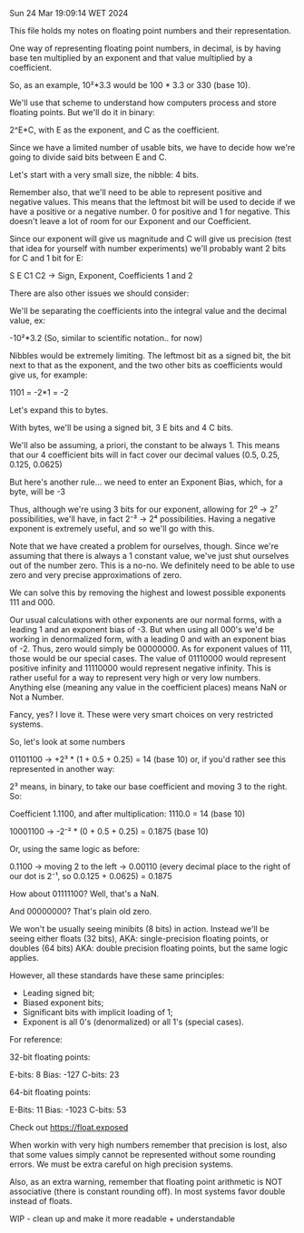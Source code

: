 Sun 24 Mar 19:09:14 WET 2024

This file holds my notes on floating point numbers and their representation.

One way of representing floating point numbers, in decimal, is by having base ten multiplied by an exponent and that value multiplied by a coefficient.

So, as an example, 10²*3.3 would be 100 * 3.3 or 330 (base 10).

We'll use that scheme to understand how computers process and store floating points. But we'll do it in binary:

2^E*C, with E as the exponent, and C as the coefficient.

Since we have a limited number of usable bits, we have to decide how we're going to divide said bits between E and C.

Let's start with a very small size, the nibble: 4 bits.

Remember also, that we'll need to be able to represent positive and negative values. This means that the leftmost bit will be used to decide if we have a positive or a negative number. 0 for positive and 1 for negative.
This doesn't leave a lot of room for our Exponent and our Coefficient.

Since our exponent will give us magnitude and C will give us precision (test that idea for yourself with number experiments) we'll probably want 2 bits for C and 1 bit for E:

S E C1 C2   -> Sign, Exponent, Coefficients 1 and 2

There are also other issues we should consider:

We'll be separating the coefficients into the integral value and the decimal value, ex:

-10²*3.2   (So, similar to scientific notation.. for now)

Nibbles would be extremely limiting. The leftmost bit as a signed bit, the bit next to that as the exponent, and the two other bits as coefficients would give us, for example:

1101 = -2*1 = -2

Let's expand this to bytes.

With bytes, we'll be using a signed bit, 3 E bits and 4 C bits.

We'll also be assuming, a priori, the constant to be always 1. This means that our 4 coefficient bits will in fact cover our decimal values (0.5, 0.25, 0.125, 0.0625)

But here's another rule... we need to enter an Exponent Bias, which, for a byte, will be -3

Thus, although we're using 3 bits for our exponent, allowing for 2⁰ -> 2⁷ possibilities, we'll have, in fact 2⁻³ -> 2⁴ possibilities. Having a negative exponent is extremely useful, and so we'll go with this.

Note that we have created a problem for ourselves, though. Since we're assuming that there is always a 1 constant value, we've just shut ourselves out of the number zero. This is a no-no. We definitely need to be able to use zero and very precise approximations of zero.

We can solve this by removing the highest and lowest possible exponents 111 and 000.

Our usual calculations with other exponents are our normal forms, with a leading 1 and an exponent bias of -3. But when using all 000's we'd be working in denormalized form, with a leading 0 and with an exponent bias of -2. Thus, zero would simply be 00000000. As for exponent values of 111, those would be our special cases. The value of 01110000 would represent positive infinity and 11110000 would represent negative infinity. This is rather useful for a way to represent very high or very low numbers.
Anything else (meaning any value in the coefficient places) means NaN or Not a Number.

Fancy, yes? I love it. These were very smart choices on very restricted systems.

So, let's look at some numbers

01101100 -> +2³ * (1 + 0.5 + 0.25) = 14 (base 10)
or, if you'd rather see this represented in another way:

2³ means, in binary, to take our base coefficient and moving 3 to the right. So:

Coefficient 1.1100, and after multiplication: 1110.0 = 14 (base 10)

10001100 -> -2⁻² * (0 + 0.5 + 0.25) = 0.1875 (base 10)

Or, using the same logic as before:

0.1100 -> moving 2 to the left -> 0.00110 (every decimal place to the right of our dot is 2⁻¹, so 0.0.125 + 0.0625) = 0.1875

How about 01111100? Well, that's a NaN.

And 00000000? That's plain old zero.

We won't be usually seeing minibits (8 bits) in action. Instead we'll be seeing either floats (32 bits), AKA: single-precision floating points, or doubles (64 bits) AKA: double precision floating points, but the same logic applies.

However, all these standards have these same principles:

- Leading signed bit;
- Biased exponent bits;
- Significant bits with implicit loading of 1;
- Exponent is all 0's (denormalized) or all 1's (special cases).

For reference:

32-bit floating points:

E-bits: 8
Bias: -127
C-bits: 23

64-bit floating points:

E-Bits: 11
Bias: -1023
C-bits: 53

Check out https://float.exposed

When workin with very high numbers remember that precision is lost, also that some values simply cannot be represented without some rounding errors.
We must be extra careful on high precision systems.

Also, as an extra warning, remember that floating point arithmetic is NOT associative (there is constant rounding off). In most systems favor double instead of floats.

WIP - clean up and make it more readable + understandable
